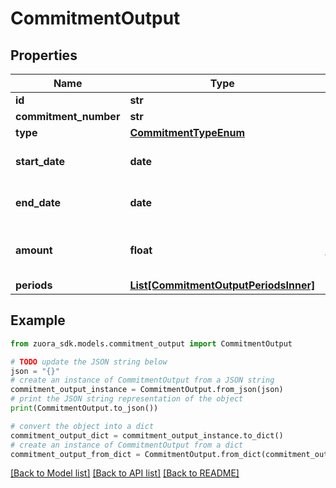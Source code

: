 # CommitmentOutput


## Properties

Name | Type | Description | Notes
------------ | ------------- | ------------- | -------------
**id** | **str** |  | [optional] 
**commitment_number** | **str** |  | [optional] 
**type** | [**CommitmentTypeEnum**](CommitmentTypeEnum.md) |  | [optional] 
**start_date** | **date** | The start date of the commitment. | [optional] 
**end_date** | **date** | The end date of the commitment. | [optional] 
**amount** | **float** | The total amount of the commitment. | [optional] 
**periods** | [**List[CommitmentOutputPeriodsInner]**](CommitmentOutputPeriodsInner.md) |  | [optional] 

## Example

```python
from zuora_sdk.models.commitment_output import CommitmentOutput

# TODO update the JSON string below
json = "{}"
# create an instance of CommitmentOutput from a JSON string
commitment_output_instance = CommitmentOutput.from_json(json)
# print the JSON string representation of the object
print(CommitmentOutput.to_json())

# convert the object into a dict
commitment_output_dict = commitment_output_instance.to_dict()
# create an instance of CommitmentOutput from a dict
commitment_output_from_dict = CommitmentOutput.from_dict(commitment_output_dict)
```
[[Back to Model list]](../README.md#documentation-for-models) [[Back to API list]](../README.md#documentation-for-api-endpoints) [[Back to README]](../README.md)


